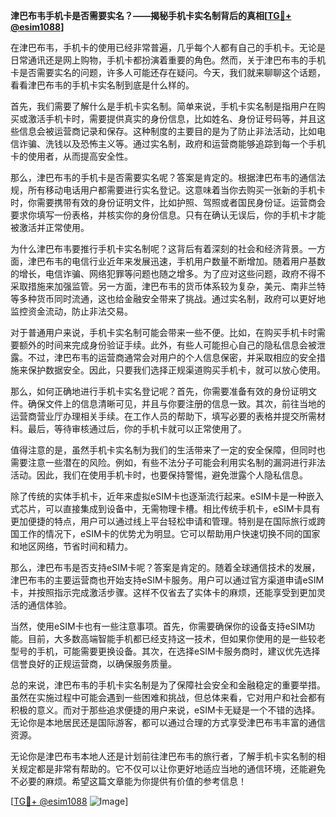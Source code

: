 **津巴布韦手机卡是否需要实名？——揭秘手机卡实名制背后的真相[[TG💪+ @esim1088](https://t.me/s/esim1088)]**

在津巴布韦，手机卡的使用已经非常普遍，几乎每个人都有自己的手机卡。无论是日常通讯还是网上购物，手机卡都扮演着重要的角色。然而，关于津巴布韦的手机卡是否需要实名的问题，许多人可能还存在疑问。今天，我们就来聊聊这个话题，看看津巴布韦的手机卡实名制到底是什么样的。

首先，我们需要了解什么是手机卡实名制。简单来说，手机卡实名制是指用户在购买或激活手机卡时，需要提供真实的身份信息，比如姓名、身份证号码等，并且这些信息会被运营商记录和保存。这种制度的主要目的是为了防止非法活动，比如电信诈骗、洗钱以及恐怖主义等。通过实名制，政府和运营商能够追踪到每一个手机卡的使用者，从而提高安全性。

那么，津巴布韦的手机卡是否需要实名呢？答案是肯定的。根据津巴布韦的通信法规，所有移动电话用户都需要进行实名登记。这意味着当你去购买一张新的手机卡时，你需要携带有效的身份证明文件，比如护照、驾照或者国民身份证。运营商会要求你填写一份表格，并核实你的身份信息。只有在确认无误后，你的手机卡才能被激活并正常使用。

为什么津巴布韦要推行手机卡实名制呢？这背后有着深刻的社会和经济背景。一方面，津巴布韦的电信行业近年来发展迅速，手机用户数量不断增加。随着用户基数的增长，电信诈骗、网络犯罪等问题也随之增多。为了应对这些问题，政府不得不采取措施来加强监管。另一方面，津巴布韦的货币体系较为复杂，美元、南非兰特等多种货币同时流通，这也给金融安全带来了挑战。通过实名制，政府可以更好地监控资金流动，防止非法交易。

对于普通用户来说，手机卡实名制可能会带来一些不便。比如，在购买手机卡时需要额外的时间来完成身份验证手续。此外，有些人可能担心自己的隐私信息会被泄露。不过，津巴布韦的运营商通常会对用户的个人信息保密，并采取相应的安全措施来保护数据安全。因此，只要我们选择正规渠道购买手机卡，就可以放心使用。

那么，如何正确地进行手机卡实名登记呢？首先，你需要准备有效的身份证明文件。确保文件上的信息清晰可见，并且与你要注册的信息一致。其次，前往当地的运营商营业厅办理相关手续。在工作人员的帮助下，填写必要的表格并提交所需材料。最后，等待审核通过后，你的手机卡就可以正常使用了。

值得注意的是，虽然手机卡实名制为我们的生活带来了一定的安全保障，但同时也需要注意一些潜在的风险。例如，有些不法分子可能会利用实名制的漏洞进行非法活动。因此，我们在使用手机卡时，也要保持警惕，避免泄露个人隐私信息。

除了传统的实体手机卡，近年来虚拟eSIM卡也逐渐流行起来。eSIM卡是一种嵌入式芯片，可以直接集成到设备中，无需物理卡槽。相比传统手机卡，eSIM卡具有更加便捷的特点，用户可以通过线上平台轻松申请和管理。特别是在国际旅行或跨国工作的情况下，eSIM卡的优势尤为明显。它可以帮助用户快速切换不同的国家和地区网络，节省时间和精力。

那么，津巴布韦是否支持eSIM卡呢？答案是肯定的。随着全球通信技术的发展，津巴布韦的主要运营商也开始支持eSIM卡服务。用户可以通过官方渠道申请eSIM卡，并按照指示完成激活步骤。这样不仅省去了实体卡的麻烦，还能享受到更加灵活的通信体验。

当然，使用eSIM卡也有一些注意事项。首先，你需要确保你的设备支持eSIM功能。目前，大多数高端智能手机都已经支持这一技术，但如果你使用的是一些较老型号的手机，可能需要更换设备。其次，在选择eSIM卡服务商时，建议优先选择信誉良好的正规运营商，以确保服务质量。

总的来说，津巴布韦的手机卡实名制是为了保障社会安全和金融稳定的重要举措。虽然在实施过程中可能会遇到一些困难和挑战，但总体来看，它对用户和社会都有积极的意义。而对于那些追求便捷的用户来说，eSIM卡无疑是一个不错的选择。无论你是本地居民还是国际游客，都可以通过合理的方式享受津巴布韦丰富的通信资源。

无论你是津巴布韦本地人还是计划前往津巴布韦的旅行者，了解手机卡实名制的相关规定都是非常有帮助的。它不仅可以让你更好地适应当地的通信环境，还能避免不必要的麻烦。希望这篇文章能为你提供有价值的参考信息！

[[TG💪+ @esim1088](https://t.me/s/esim1088) ![Image](https://i.postimg.cc/4NQfJmqS/Snipaste-2025-05-13-00-14-12.png)]